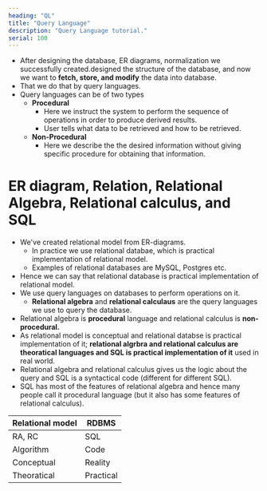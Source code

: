 ```yaml
---
heading: "QL"
title: "Query Language"
description: "Query Language tutorial."
serial: 100
---
```


- After designing the database, ER diagrams, normalization we successfully created.designed the structure of the database, and now we want to **fetch, store, and modify** the data into database.
- That we do that by query languages.
- Query languages can be of two types
    - **Procedural**
        - Here we instruct the system to perform the sequence of operations in order to produce derived results.
		- User tells what data to be retrieved and how to be retrieved.
    - **Non-Procedural**
        - Here we describe the the desired information without giving specific procedure for obtaining that information.

# ER diagram, Relation, Relational Algebra, Relational calculus, and SQL

- We've created relational model from ER-diagrams.
    - In practice we use relational databae, which is practical implementation of relational model.
    - Examples of relational databases are MySQL, Postgres etc.
- Hence we can say that relational database is practical implementation of relational model.
- We use query languages on databases to perform operations on it.
    - **Relational algebra** and **relational calculaus** are the query languages we use to query the database.
- Relational algebra is **procedural** language and relational calculus is **non-procedural.**
- As relational model is conceptual and relational databse is practical implementation of it; **relational algrbra and relational calculus are theoratical languages and SQL is practical implementation of it** used in real world.
- Relational algebra and relational calculus gives us the logic about the query and SQL is a syntactical code (different for different SQL).
- SQL has most of the features of relational algebra and hence many people call it procedural language (but it also has some features of relational calculus).


| Relational model  | RDBMS |
| ------------- | ------------- |
| RA, RC  |  SQL  |
| Algorithm  | Code  |
| Conceptual | Reality |
| Theoratical | Practical |